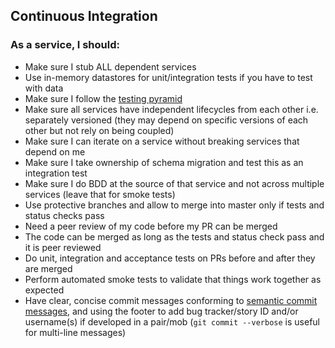 ## Continuous Integration

### As a service, I should:

- Make sure I stub ALL dependent services
- Use in-memory datastores for unit/integration tests if you have to test with data
- Make sure I follow the [testing pyramid](https://googletesting.blogspot.co.uk/2015/04/just-say-no-to-more-end-to-end-tests.html)
- Make sure all services have independent lifecycles from each other i.e. separately versioned (they may depend on specific versions of each other but not rely on being coupled)
- Make sure I can iterate on a service without breaking services that depend on me
- Make sure I take ownership of schema migration and test this as an integration test
- Make sure I do BDD at the source of that service and not across multiple services (leave that for smoke tests)
- Use protective branches and allow to merge into master only if tests and status checks pass
- Need a peer review of my code before my PR can be merged
- The code can be merged as long as the tests and status check pass and it is peer reviewed
- Do unit, integration and acceptance tests on PRs before and after they are merged
- Perform automated smoke tests to validate that things work together as expected
- Have clear, concise commit messages conforming to [semantic commit messages](https://docs.google.com/document/d/1QrDFcIiPjSLDn3EL15IJygNPiHORgU1_OOAqWjiDU5Y/edit#), and using the footer to add bug tracker/story ID and/or username(s) if developed in a pair/mob (`git commit --verbose` is useful for multi-line messages)

